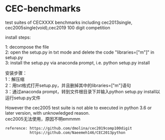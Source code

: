 # CEC-benchmarks
test suites of CECXXXX benchmarks
including cec2013single, cec2005single(void),cec2019 100 digit competition

install steps:             
      
1: decompose the file      
2: open the setup.py in txt mode and delete the code "libraries=["m"]" in setup.py     
3: install the setup.py via anaconda prompt, i.e. python setup.py install          

   
安装步骤：       
1：解压缩     
2：用txt格式打开setup.py，并且删掉其中的libraries=["m"]语句     
3：通过anaconda prompt，转到文件根目录下并输入python setup.py install以运行setup.py文件       
 
   However the cec2005 test suite is not able to executed in python 3.6 or later version, with unknowledged reason.         
   cec2005无法使用，原因不明emmmm       
   
    reference: https://github.com/dmolina/cec2019comp100digit     
               https://github.com/Naeemeh146/CEC2013python   

